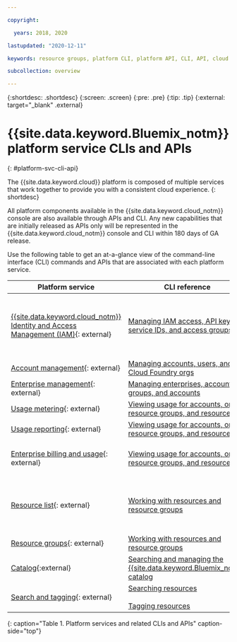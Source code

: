 ```yaml
---

copyright:

  years: 2018, 2020

lastupdated: "2020-12-11"

keywords: resource groups, platform CLI, platform API, CLI, API, cloud experience, platform service

subcollection: overview

---
```


{:shortdesc: .shortdesc}
{:screen: .screen}
{:pre: .pre}
{:tip: .tip}
{:external: target="_blank" .external}

# {{site.data.keyword.Bluemix_notm}} platform service CLIs and APIs
{: #platform-svc-cli-api}

The {{site.data.keyword.cloud}} platform is composed of multiple services that work together to provide you with a consistent cloud experience.
{: shortdesc}

All platform components available in the {{site.data.keyword.cloud_notm}} console are also available through APIs and CLI. Any new capabilities that are initially released as APIs only will be represented in the {{site.data.keyword.cloud_notm}} console and CLI within 180 days of GA release.

Use the following table to get an at-a-glance view of the command-line interface (CLI) commands and APIs that are associated with each platform service.

| Platform service | CLI reference | API reference |
| ----- | ----- | ----- |
| [{{site.data.keyword.cloud_notm}} Identity and Access Management (IAM)](https://cloud.ibm.com/iam/){: external} | [Managing IAM access, API keys, service IDs, and access groups](/docs/cli?topic=cli-ibmcloud_commands_iam) | [IAM Identity Services API](https://cloud.ibm.com/apidocs/iam-identity-token-api){: external} <br><br>  [IAM Access Groups API](https://cloud.ibm.com/apidocs/iam-access-groups){: external} <br><br> [IAM Policy Management API](https://cloud.ibm.com/apidocs/iam-policy-management){: external} |
| [Account management](https://cloud.ibm.com/account){: external} | [Managing accounts, users, and Cloud Foundry orgs](/docs/cli?topic=cli-ibmcloud_commands_account) | [User Management API](https://cloud.ibm.com/apidocs/user-management){: external} |
| [Enterprise management](https://cloud.ibm.com/enterprise){: external} | [Managing enterprises, account groups, and accounts](/docs/cli?topic=cli-ibmcloud_enterprise) | [Enterprise Management](https://cloud.ibm.com/apidocs/enterprise-apis/enterprise){: external} |
| [Usage metering](https://cloud.ibm.com/billing/usage){: external} | [Viewing usage for accounts, orgs, resource groups, and resources](/docs/cli?topic=cli-ibmcloud_billing) |  [{{site.data.keyword.Bluemix_notm}} Usage Metering](https://cloud.ibm.com/apidocs/usage-metering){: external} |
| [Usage reporting](https://cloud.ibm.com/billing/usage){: external} |  [Viewing usage for accounts, orgs, resource groups, and resources](/docs/cli?topic=cli-ibmcloud_billing) |  [{{site.data.keyword.Bluemix_notm}} Usage Reports](https://cloud.ibm.com/apidocs/metering-reporting){: external} |
| [Enterprise billing and usage](https://cloud.ibm.com/enterprise){: external} |  [Viewing usage for accounts, orgs, resource groups, and resources](/docs/cli?topic=cli-ibmcloud_billing) | [Enterprise Billing Units](https://cloud.ibm.com/apidocs/enterprise-apis/billing-unit){: external} <br><br> [Enterprise Usage Reports](https://cloud.ibm.com/apidocs/enterprise-apis/resource-usage-reports){: external} |
| [Resource list](https://cloud.ibm.com/resources){: external} | [Working with resources and resource groups](/docs/cli?topic=cli-ibmcloud_commands_resource) | [{{site.data.keyword.Bluemix_notm}} Resource Controller API](https://cloud.ibm.com/apidocs/resource-controller){: external} <br><br> [{{site.data.keyword.cloud_notm}} Open Service Broker API](https://cloud.ibm.com/apidocs/ibm-cloud-osb-api){: external} |
| [Resource groups](https://cloud.ibm.com/account/resource-groups){: external} | [Working with resources and resource groups](/docs/cli?topic=cli-ibmcloud_commands_resource) | [{{site.data.keyword.Bluemix_notm}} Resource Manager API](https://cloud.ibm.com/apidocs/resource-manager){: external} |
| [Catalog](https://cloud.ibm.com/catalog){:external} | [Searching and managing the {{site.data.keyword.Bluemix_notm}} catalog](/docs/cli?topic=cli-ibmcloud_catalog) | [Catalog API](https://cloud.ibm.com/apidocs/globalcatalog){: external} |
| [Search and tagging](https://cloud.ibm.com/resources){: external} | [Searching resources](/docs/cli?topic=cli-ibmcloud_commands_resource#ibmcloud_resource_search) <br><br>  [Tagging resources](/docs/cli?topic=cli-ibmcloud_commands_resource#ibmcloud_resource_tags) | [Global Search](https://cloud.ibm.com/apidocs/search){: external}<br><br>[Global Tagging](https://cloud.ibm.com/apidocs/tagging){: external} |
{: caption="Table 1. Platform services and related CLIs and APIs" caption-side="top"}
